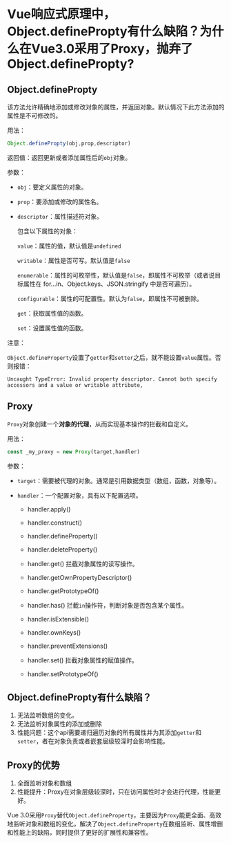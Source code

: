 # Vue响应式原理中， Object.definePropty有什么缺陷？为什么在Vue3.0采用了Proxy，抛弃了Object.definePropty?

## Object.definePropty

该方法允许精确地添加或修改对象的属性，并返回对象。默认情况下此方法添加的属性是不可修改的。

用法：

```typescript
Object.definePropty(obj,prop,descriptor)
```

返回值：返回更新或者添加属性后的`obj`对象。

参数：

+ `obj`：要定义属性的对象。

+ `prop`：要添加或修改的属性名。

+ `descriptor`：属性描述符对象。

  包含以下属性的对象：

  `value`：属性的值，默认值是`undefined`

  `writable`：属性是否可写。默认值是`false`

  `enumerable`：属性的可枚举性，默认值是`false`，即属性不可枚举（或者说目标属性在 for…in、Object.keys、JSON.stringify 中是否可遍历）。

  `configurable`：属性的可配置性。默认为`false`，即属性不可被删除。

  `get`：获取属性值的函数。

  `set`：设置属性值的函数。

注意：

`Object.defineProperty`设置了`getter`和`setter`之后，就不能设置`value`属性。否则报错：

`Uncaught TypeError: Invalid property descriptor. Cannot both specify accessors and a value or writable attribute,`

## Proxy

`Proxy`对象创建一个**对象的代理**，从而实现基本操作的拦截和自定义。

用法：

```typescript
const _my_proxy = new Proxy(target,handler)
```

参数：

+ `target`：需要被代理的对象。通常是引用数据类型（数组，函数，对象等）。

+ `handler`：一个配置对象，具有以下配置选项。

  - handler.apply()

  - handler.construct()

  - handler.defineProperty()

  - handler.deleteProperty()

  - handler.get()  拦截对象属性的读写操作。

  - handler.getOwnPropertyDescriptor()

  - handler.getPrototypeOf()

  - handler.has()  拦截`in`操作符，判断对象是否包含某个属性。

  - handler.isExtensible()

  - handler.ownKeys()

  - handler.preventExtensions()

  - handler.set() 拦截对象属性的赋值操作。

  - handler.setPrototypeOf()

    

## Object.definePropty有什么缺陷？

1. 无法监听数组的变化。
2. 无法监听对象属性的添加或删除
3. 性能问题：这个api需要递归遍历对象的所有属性并为其添加`getter`和`setter`，者在对象负责或者嵌套层级较深时会影响性能。



## Proxy的优势

1. 全面监听对象和数组
2. 性能提升：Proxy在对象层级较深时，只在访问属性时才会进行代理，性能更好。



Vue 3.0采用`Proxy`替代`Object.defineProperty`，主要因为`Proxy`能更全面、高效地监听对象和数组的变化，解决了`Object.defineProperty`在数组监听、属性增删和性能上的缺陷，同时提供了更好的扩展性和兼容性。